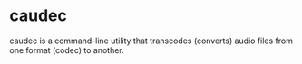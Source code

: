 # caudec
caudec is a command-line utility that transcodes (converts) audio files from one format (codec) to another.
